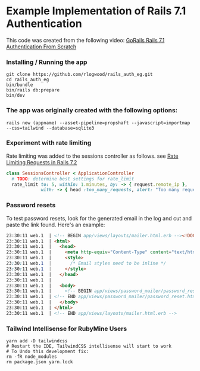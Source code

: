 # Example Implementation of Rails 7.1 Authentication

This code was created from the following video:
[GoRails Rails 7.1 Authentication From Scratch](https://youtu.be/Hb9WtQf9K60?si=7JtHXMlzqTPVu9iY)

### Installing / Running the app
```shell
git clone https://github.com/rlogwood/rails_auth_eg.git
cd rails_auth_eg
bin/bundle
bin/rails db:prepare
bin/dev
```


### The app was originally created with the following options:
```shell
rails new (appname) --asset-pipeline=propshaft --javascript=importmap --css=tailwind --database=sqlite3
```

### Experiment with rate limiting
Rate limiting was added to the sessions controller as follows.
see [Rate Limiting Requests in Rails 7.2](https://youtu.be/n0GdAHGRMhE?si=PQTEfAe56Oh0kg2Q)
```ruby
class SessionsController < ApplicationController
  # TODO: determine best settings for rate_limit
  rate_limit to: 5, within: 1.minutes, by: -> { request.remote_ip },
             with: -> { head :too_many_requests, alert: "Too many requests"}

```



### Password resets
To test password resets, look for the generated email in the log and cut and paste the link found. Here's an example:
```html
23:30:11 web.1  | <!-- BEGIN app/views/layouts/mailer.html.erb --><!DOCTYPE html>
23:30:11 web.1  | <html>
23:30:11 web.1  |   <head>
23:30:11 web.1  |     <meta http-equiv="Content-Type" content="text/html; charset=utf-8">
23:30:11 web.1  |     <style>
23:30:11 web.1  |       /* Email styles need to be inline */
23:30:11 web.1  |     </style>
23:30:11 web.1  |   </head>
23:30:11 web.1  |
23:30:11 web.1  |   <body>
23:30:11 web.1  |     <!-- BEGIN app/views/password_mailer/password_reset.html.erb --><a href="http://localhost:3000/password_reset/edit?token=eyJfcmFpbHMiOnsiZGF0YSI6WzEsIldHU2YuN01xQ3UiXSwiZXhwIjoiMjAyNC0wOC0yNFQwMzo0NToxMS41NzJaIiwicHVyIjoiVXNlclxucGFzc3dvcmRfcmVzZXRcbjkwMCJ9fQ%3D%3D--49f86bf9485f884880b3ec5519e8e576353eb41f">Reset your password</a>
23:30:11 web.1  | <!-- END app/views/password_mailer/password_reset.html.erb -->
23:30:11 web.1  |   </body>
23:30:11 web.1  | </html>
23:30:11 web.1  | <!-- END app/views/layouts/mailer.html.erb -->
```

### Tailwind Intellisense for RubyMine Users
```shell
yarn add -D tailwindcss
# Restart the IDE, TailwindCSS intellisense will start to work
# To Undo this development fix:
rm -fR node_modules
rm package.json yarn.lock
```

